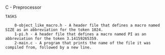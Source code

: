 C - Preprocessor

	TASKS

		0-object_like_macro.h - A header file that defines a macro named SIZE as an abbreviation for the token 1024.
		1-pi.h - A header file that defines a macro named PI as an abbreviation for the token 3.14159265359.
		2-main.c - A program that prints the name of the file it was compiled from, followed by a new line.
